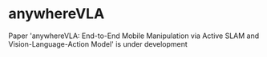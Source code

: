 # anywhereVLA
Paper 'anywhereVLA: End-to-End Mobile Manipulation via Active SLAM and Vision-Language-Action Model' is under development
